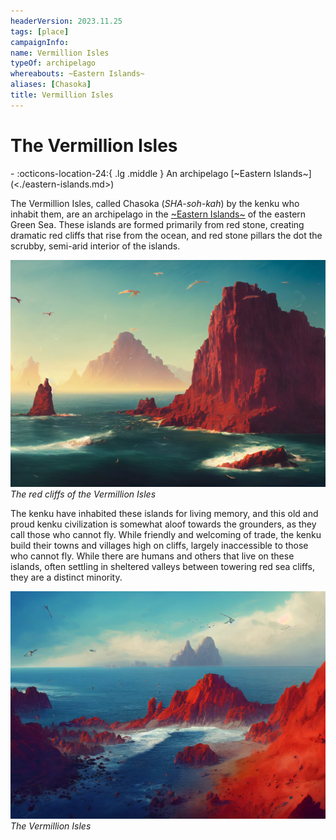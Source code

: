 ```yaml
---
headerVersion: 2023.11.25
tags: [place]
campaignInfo:
name: Vermillion Isles
typeOf: archipelago
whereabouts: ~Eastern Islands~
aliases: [Chasoka]
title: Vermillion Isles
---
```

# The Vermillion Isles
<div class="grid cards ext-narrow-margin ext-one-column" markdown>
-    :octicons-location-24:{ .lg .middle } An archipelago [~Eastern Islands~](<./eastern-islands.md>)  
</div>


The Vermillion Isles, called Chasoka (*SHA-soh-kah*) by the kenku who inhabit them, are an archipelago in the [~Eastern Islands~](<./eastern-islands.md>) of the eastern Green Sea. These islands are formed primarily from red stone, creating dramatic red cliffs that rise from the ocean, and red stone pillars the dot the scrubby, semi-arid interior of the islands.

![Kenku Island 2](../../assets/kenku-island-2.png)
*The red cliffs of the Vermillion Isles*

The kenku have inhabited these islands for living memory, and this old and proud kenku civilization is somewhat aloof towards the grounders, as they call those who cannot fly. While friendly and welcoming of trade, the kenku build their towns and villages high on cliffs, largely inaccessible to those who cannot fly. While there are humans and others that live on these islands, often settling in sheltered valleys between towering red sea cliffs, they are a distinct minority.

![Wahacha Coast](../../assets/wahacha-coast.png)
*The Vermillion Isles*
